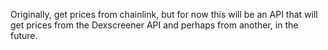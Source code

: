 Originally, get prices from chainlink, but for now this will be an API that will get prices from the Dexscreener API and perhaps from another, in the future.

